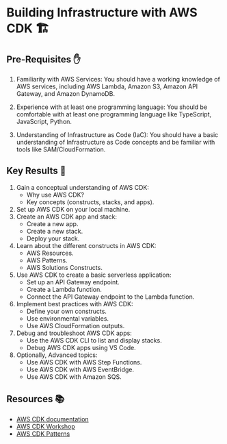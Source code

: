 # Building Infrastructure with AWS CDK 🏗️

## Pre-Requisites ✋

1. Familiarity with AWS Services: You should have a working knowledge of AWS services, including AWS Lambda, Amazon S3, Amazon API Gateway, and Amazon DynamoDB.

2. Experience with at least one programming language: You should be comfortable with at least one programming language like TypeScript, JavaScript, Python.

3. Understanding of Infrastructure as Code (IaC): You should have a basic understanding of Infrastructure as Code concepts and be familiar with tools like SAM/CloudFormation.

## Key Results 🎯

1. Gain a conceptual understanding of AWS CDK:
   - Why use AWS CDK?
   - Key concepts (constructs, stacks, and apps).
2. Set up AWS CDK on your local machine.
3. Create an AWS CDK app and stack:
   - Create a new app.
   - Create a new stack.
   - Deploy your stack.
4. Learn about the different constructs in AWS CDK:
   - AWS Resources.
   - AWS Patterns.
   - AWS Solutions Constructs.
5. Use AWS CDK to create a basic serverless application:
   - Set up an API Gateway endpoint.
   - Create a Lambda function.
   - Connect the API Gateway endpoint to the Lambda function.
6. Implement best practices with AWS CDK:
   - Define your own constructs.
   - Use environmental variables.
   - Use AWS CloudFormation outputs.
7. Debug and troubleshoot AWS CDK apps:
   - Use the AWS CDK CLI to list and display stacks.
   - Debug AWS CDK apps using VS Code.
8. Optionally, Advanced topics:
   - Use AWS CDK with AWS Step Functions.
   - Use AWS CDK with AWS EventBridge.
   - Use AWS CDK with Amazon SQS.

## Resources 📚

- [AWS CDK documentation](https://docs.aws.amazon.com/cdk/latest/guide/home.html)
- [AWS CDK Workshop](https://cdkworkshop.com/)
- [AWS CDK Patterns](https://cdkpatterns.com/)
